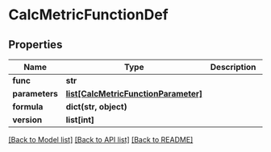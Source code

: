 # CalcMetricFunctionDef

## Properties
Name | Type | Description | Notes
------------ | ------------- | ------------- | -------------
**func** | **str** |  | [optional] 
**parameters** | [**list[CalcMetricFunctionParameter]**](CalcMetricFunctionParameter.md) |  | [optional] 
**formula** | **dict(str, object)** |  | [optional] 
**version** | **list[int]** |  | [optional] 

[[Back to Model list]](../README.md#documentation-for-models) [[Back to API list]](../README.md#documentation-for-api-endpoints) [[Back to README]](../README.md)

